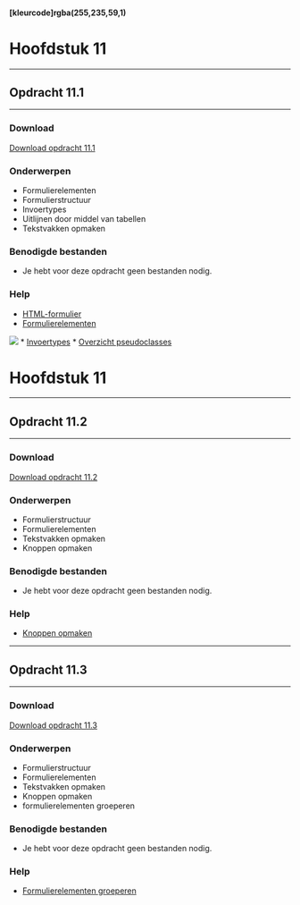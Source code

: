 #### [kleurcode]rgba(255,235,59,1)

# Hoofdstuk 11

---
## Opdracht 11.1
---

### Download
<a href="https://elo.kw1c.nl/CMS/Studie/811%20ICT-Academie/811%20VakkenInhoud/%5BB.14%20HTM%5D%20HTMLCSS/Productie/02.%20Opdrachten/Hoofdstuk%2011/Opdracht%2011.1.pdf" target="_blank">Download opdracht 11.1</a>

### Onderwerpen
*   Formulierelementen
*   Formulierstructuur
*   Invoertypes
*   Uitlijnen door middel van tabellen
*   Tekstvakken opmaken

### Benodigde bestanden
*   Je hebt voor deze opdracht geen bestanden nodig.

### Help
*   <a href="http://www.w3schools.com/html/html_forms.asp" target="_blank">HTML-formulier</a>
*   <a href="http://www.w3schools.com/html/html_form_elements.asp" target="_blank">Formulierelementen</a>
<img src="https://elo.kw1c.nl/CMS/Studie/811%20ICT-Academie/811%20VakkenInhoud/%5BB.14%20HTM%5D%20HTMLCSS/Productie/02.%20Opdrachten/Hoofdstuk%2011/Resources/Formulierelementen.png">
*   <a href="http://www.w3schools.com/html/html_form_elements.asp" target="_blank">Invoertypes</a>  
*   <a href="http://www.w3schools.com/css/css_pseudo_classes.asp" target="_blank">Overzicht pseudoclasses</a>  

# Hoofdstuk 11

---
## Opdracht 11.2
---

### Download
<a href="https://elo.kw1c.nl/CMS/Studie/811%20ICT-Academie/811%20VakkenInhoud/%5BB.14%20HTM%5D%20HTMLCSS/Productie/02.%20Opdrachten/Hoofdstuk%2011/Opdracht%2011.2.pdf" target="_blank">Download opdracht 11.2</a>

### Onderwerpen
*   Formulierstructuur
*   Formulierelementen
*   Tekstvakken opmaken
*   Knoppen opmaken

### Benodigde bestanden
*   Je hebt voor deze opdracht geen bestanden nodig.

### Help
*   <a href="http://www.w3schools.com/css/css3_buttons.asp" target="_blank">Knoppen opmaken</a>
 
---
## Opdracht 11.3
---

### Download
<a href="https://elo.kw1c.nl/CMS/Studie/811%20ICT-Academie/811%20VakkenInhoud/%5BB.14%20HTM%5D%20HTMLCSS/Productie/02.%20Opdrachten/Hoofdstuk%2011/Opdracht%2011.3.pdf" target="_blank">Download opdracht 11.3</a>

### Onderwerpen
*   Formulierstructuur
*   Formulierelementen
*   Tekstvakken opmaken
*   Knoppen opmaken
*   formulierelementen groeperen

### Benodigde bestanden
*   Je hebt voor deze opdracht geen bestanden nodig.

### Help
*   <a href="http://www.w3schools.com/tags/tag_fieldset.asp" target="_blank">Formulierelementen groeperen</a>